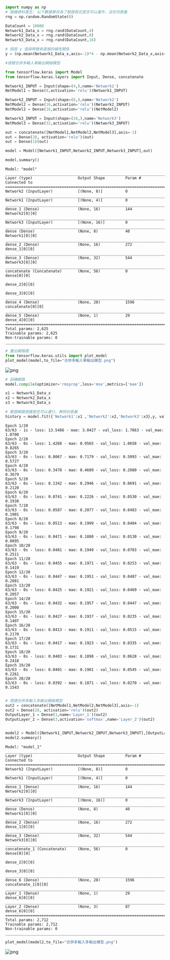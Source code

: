 ```python
import numpy as np
# 隨機資料產生: 以下數據單存為了驗證程式是否可以運作，沒任何意義
rng = np.random.RandomState(0)

DataCount = 10000
Network1_Data_x = rng.rand(DataCount,4)
Network2_Data_x = rng.rand(DataCount,8)  
Network3_Data_x = rng.rand(DataCount,16) 

# 假設 y 值與特徵有直接的線性關係
y = (np.mean(Network1_Data_x,axis=-1)*4 - np.mean(Network2_Data_x,axis=-1)*8 + np.mean(Network3_Data_x,axis=-1)*16)
```


```python
#搭建合併多輸入單輸出網絡模型 

from tensorflow.keras import Model
from tensorflow.keras.layers import Input, Dense, concatenate

```


```python
Network1_INPUT = Input(shape=(4,),name='Network1')
NetModel1 = Dense(8,activation='relu')(Network1_INPUT)
```


```python
Network2_INPUT = Input(shape=(8,),name='Network2')
NetModel2 = Dense(16,activation='relu')(Network2_INPUT)
NetModel2 = Dense(16,activation='relu')(NetModel2)

```


```python
Network3_INPUT = Input(shape=(16,),name='Network3')
NetModel3 = Dense(32,activation='relu')(Network3_INPUT)
```


```python
out = concatenate([NetModel1,NetModel2,NetModel3],axis=-1)
out = Dense(28, activation='relu')(out)
out = Dense(1)(out)
```


```python
model = Model([Network1_INPUT,Network2_INPUT,Network3_INPUT],out)
```


```python
model.summary()
```

    Model: "model"
    __________________________________________________________________________________________________
    Layer (type)                    Output Shape         Param #     Connected to                     
    ==================================================================================================
    Network2 (InputLayer)           [(None, 8)]          0                                            
    __________________________________________________________________________________________________
    Network1 (InputLayer)           [(None, 4)]          0                                            
    __________________________________________________________________________________________________
    dense_1 (Dense)                 (None, 16)           144         Network2[0][0]                   
    __________________________________________________________________________________________________
    Network3 (InputLayer)           [(None, 16)]         0                                            
    __________________________________________________________________________________________________
    dense (Dense)                   (None, 8)            40          Network1[0][0]                   
    __________________________________________________________________________________________________
    dense_2 (Dense)                 (None, 16)           272         dense_1[0][0]                    
    __________________________________________________________________________________________________
    dense_3 (Dense)                 (None, 32)           544         Network3[0][0]                   
    __________________________________________________________________________________________________
    concatenate (Concatenate)       (None, 56)           0           dense[0][0]                      
                                                                     dense_2[0][0]                    
                                                                     dense_3[0][0]                    
    __________________________________________________________________________________________________
    dense_4 (Dense)                 (None, 28)           1596        concatenate[0][0]                
    __________________________________________________________________________________________________
    dense_5 (Dense)                 (None, 1)            29          dense_4[0][0]                    
    ==================================================================================================
    Total params: 2,625
    Trainable params: 2,625
    Non-trainable params: 0
    __________________________________________________________________________________________________
    


```python
# 畫出網路圖
from tensorflow.keras.utils import plot_model
plot_model(model,to_file="合併多輸入單輸出模型.png")
```




    
![png](output_8_0.png)
    




```python
# 訓練網路
model.compile(optimizer='rmsprop',loss='mse',metrics=['mae'])
```


```python
x1 = Network1_Data_x
x2 = Network2_Data_x
x3 = Network3_Data_x

# 驗證網路搭建是否可以運行，無特別意義
history = model.fit({'Network1':x1 ,'Network2':x2,'Network3':x3},y, validation_split=0.2, batch_size=128,epochs=20,verbose=2)
```

    Epoch 1/20
    63/63 - 1s - loss: 13.5486 - mae: 3.0427 - val_loss: 1.7663 - val_mae: 1.0700
    Epoch 2/20
    63/63 - 0s - loss: 1.4268 - mae: 0.9565 - val_loss: 1.0658 - val_mae: 0.8265
    Epoch 3/20
    63/63 - 0s - loss: 0.8067 - mae: 0.7179 - val_loss: 0.5093 - val_mae: 0.5727
    Epoch 4/20
    63/63 - 0s - loss: 0.3478 - mae: 0.4689 - val_loss: 0.2080 - val_mae: 0.3679
    Epoch 5/20
    63/63 - 0s - loss: 0.1342 - mae: 0.2946 - val_loss: 0.0691 - val_mae: 0.2120
    Epoch 6/20
    63/63 - 0s - loss: 0.0741 - mae: 0.2226 - val_loss: 0.0530 - val_mae: 0.1938
    Epoch 7/20
    63/63 - 0s - loss: 0.0587 - mae: 0.2077 - val_loss: 0.0483 - val_mae: 0.1901
    Epoch 8/20
    63/63 - 0s - loss: 0.0513 - mae: 0.1999 - val_loss: 0.0404 - val_mae: 0.1798
    Epoch 9/20
    63/63 - 0s - loss: 0.0471 - mae: 0.1880 - val_loss: 0.0130 - val_mae: 0.0895
    Epoch 10/20
    63/63 - 0s - loss: 0.0481 - mae: 0.1949 - val_loss: 0.0703 - val_mae: 0.2511
    Epoch 11/20
    63/63 - 0s - loss: 0.0455 - mae: 0.1971 - val_loss: 0.0253 - val_mae: 0.1419
    Epoch 12/20
    63/63 - 0s - loss: 0.0447 - mae: 0.1951 - val_loss: 0.0487 - val_mae: 0.2081
    Epoch 13/20
    63/63 - 0s - loss: 0.0425 - mae: 0.1921 - val_loss: 0.0469 - val_mae: 0.2057
    Epoch 14/20
    63/63 - 0s - loss: 0.0432 - mae: 0.1957 - val_loss: 0.0447 - val_mae: 0.2000
    Epoch 15/20
    63/63 - 0s - loss: 0.0427 - mae: 0.1937 - val_loss: 0.0235 - val_mae: 0.1407
    Epoch 16/20
    63/63 - 0s - loss: 0.0413 - mae: 0.1911 - val_loss: 0.0515 - val_mae: 0.2170
    Epoch 17/20
    63/63 - 0s - loss: 0.0417 - mae: 0.1923 - val_loss: 0.0335 - val_mae: 0.1731
    Epoch 18/20
    63/63 - 0s - loss: 0.0403 - mae: 0.1898 - val_loss: 0.0628 - val_mae: 0.2418
    Epoch 19/20
    63/63 - 0s - loss: 0.0401 - mae: 0.1901 - val_loss: 0.0545 - val_mae: 0.2261
    Epoch 20/20
    63/63 - 0s - loss: 0.0392 - mae: 0.1871 - val_loss: 0.0270 - val_mae: 0.1543
    


```python

```


```python
# 搭建合併多輸入多輸出網絡模型 
out2 = concatenate([NetModel1,NetModel2,NetModel3],axis=-1)
out2 = Dense(28, activation='relu')(out2)
OutputLayer_1 = Dense(1,name='Layer_1')(out2)
OutputLayer_2 = Dense(3,activation='softmax',name='Layer_2')(out2)


model2 = Model([Network1_INPUT,Network2_INPUT,Network3_INPUT],[OutputLayer_1,OutputLayer_2])
model2.summary()
```

    Model: "model_1"
    __________________________________________________________________________________________________
    Layer (type)                    Output Shape         Param #     Connected to                     
    ==================================================================================================
    Network2 (InputLayer)           [(None, 8)]          0                                            
    __________________________________________________________________________________________________
    Network1 (InputLayer)           [(None, 4)]          0                                            
    __________________________________________________________________________________________________
    dense_1 (Dense)                 (None, 16)           144         Network2[0][0]                   
    __________________________________________________________________________________________________
    Network3 (InputLayer)           [(None, 16)]         0                                            
    __________________________________________________________________________________________________
    dense (Dense)                   (None, 8)            40          Network1[0][0]                   
    __________________________________________________________________________________________________
    dense_2 (Dense)                 (None, 16)           272         dense_1[0][0]                    
    __________________________________________________________________________________________________
    dense_3 (Dense)                 (None, 32)           544         Network3[0][0]                   
    __________________________________________________________________________________________________
    concatenate_1 (Concatenate)     (None, 56)           0           dense[0][0]                      
                                                                     dense_2[0][0]                    
                                                                     dense_3[0][0]                    
    __________________________________________________________________________________________________
    dense_6 (Dense)                 (None, 28)           1596        concatenate_1[0][0]              
    __________________________________________________________________________________________________
    Layer_1 (Dense)                 (None, 1)            29          dense_6[0][0]                    
    __________________________________________________________________________________________________
    Layer_2 (Dense)                 (None, 3)            87          dense_6[0][0]                    
    ==================================================================================================
    Total params: 2,712
    Trainable params: 2,712
    Non-trainable params: 0
    __________________________________________________________________________________________________
    


```python
plot_model(model2,to_file="合併多輸入多輸出模型.png")

```




    
![png](output_13_0.png)
    




```python

```
